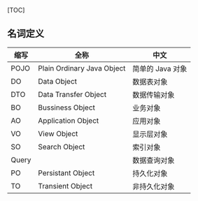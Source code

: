 <!-- @title: 【Java】Java 分层领域模型 -->
<!-- @date: 2021-11-03 11:51:51 -->
<!-- @author: Zhang Jinbao -->

[TOC]

## 名词定义

| 缩写  | 全称                       | 中文             |
| ----- | -------------------------- | ---------------- |
| POJO  | Plain Ordinary Java Object | 简单的 Java 对象 |
| DO    | Data Object                | 数据表对象       |
| DTO   | Data Transfer Object       | 数据传输对象     |
| BO    | Bussiness Object           | 业务对象         |
| AO    | Application Object         | 应用对象         |
| VO    | View Object                | 显示层对象       |
| SO    | Search Object              | 索引对象         |
| Query |                            | 数据查询对象     |
| PO    | Persistant Object          | 持久化对象       |
| TO    | Transient Object           | 非持久化对象     |